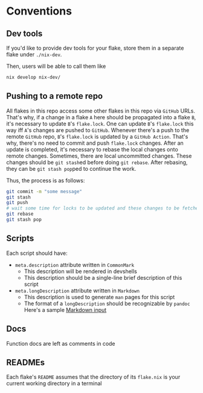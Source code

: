 # Conventions

## Dev tools

If you'd like to provide dev tools for your flake, store them in a separate flake under `./nix-dev`.

Then, users will be able to call them like

```sh
nix develop nix-dev/
```

## Pushing to a remote repo

All flakes in this repo access some other flakes in this repo via `GitHub` URLs.
That's why, if a change in a flake `A` here should be propagated into a flake `B`, it's necessary to update `B`'s `flake.lock`.
One can update `B`'s `flake.lock` this way iff `A`'s changes are pushed to `GitHub`.
Whenever there's a push to the remote `GitHub` repo, `B`'s `flake.lock` is updated by a `GitHub Action`.
That's why, there's no need to commit and push `flake.lock` changes.
After an update is completed, it's necessary to rebase the local changes onto remote changes.
Sometimes, there are local uncommitted changes.
These changes should be `git stash`ed before doing `git rebase`.
After rebasing, they can be `git stash pop`ped to continue the work.

Thus, the process is as follows:

```sh
git commit -m "some message"
git stash
git push
# wait some time for locks to be updated and these changes to be fetched
git rebase
git stash pop
```

## Scripts

Each script should have:

- `meta.description` attribute written in `CommonMark`
  - This description will be rendered in devshells
  - This description should be a single-line brief description of this script
- `meta.longDescription` attribute written in `Markdown`
  - This description is used to generate `man` pages for this script
  - The format of a `longDescription` should be recognizable by `pandoc`
Here's a sample [Markdown input](https://pandoc.org/demo/pandoc.1.md)

## Docs

Function docs are left as comments in code

## READMEs

Each flake's `README` assumes that the directory of its `flake.nix` is your current working directory in a terminal
